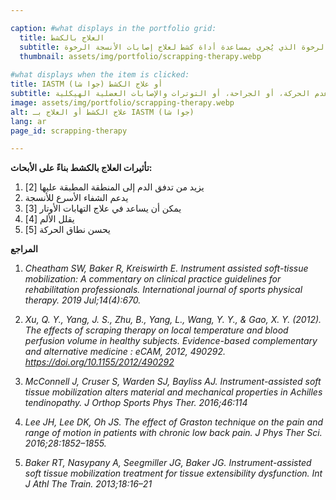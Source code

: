 ```yaml
---

caption: #what displays in the portfolio grid:
  title: العلاج بالكشط
  subtitle: تدليك تعبئة الأنسجة الرخوة الذي يُجرى بمساعدة أداة كشط لعلاج إصابات الأنسجة الرخوة.
  thumbnail: assets/img/portfolio/scrapping-therapy.webp
  
#what displays when the item is clicked:
title: IASTM أو علاج الكشط (جوا شا)
subtitle: تعتمد تقنية العلاج بالكشط على استخدام أدوات ذات حواف ناعمة لكشط الجلد حتى تظهر البقع الحمراء. يهدف هذا التدخل إلى تفتيت القيود اللفافية والنسيج الندبي الذي قد يكون تطور نتيجة عدم الحركة، أو الجراحة، أو التوترات والإصابات العضلية الهيكلية.
image: assets/img/portfolio/scrapping-therapy.webp
alt: علاج الكشط أو العلاج بـ IASTM (جوا شا)
lang: ar
page_id: scrapping-therapy

---
```

**تأثيرات العلاج بالكشط بناءً على الأبحاث:**

1. يزيد من تدفق الدم إلى المنطقة المطبقة عليها [2]
2. يدعم الشفاء الأسرع للأنسجة
3. يمكن أن يساعد في علاج التهابات الأوتار [3]
4. يقلل الألم [4]
5. يحسن نطاق الحركة [5]

**المراجع**

1. *Cheatham SW, Baker R, Kreiswirth E. Instrument assisted soft-tissue mobilization: A commentary on clinical practice guidelines for rehabilitation professionals. International journal of sports physical therapy. 2019 Jul;14(4):670.*

2. *Xu, Q. Y., Yang, J. S., Zhu, B., Yang, L., Wang, Y. Y., & Gao, X. Y. (2012). The effects of scraping therapy on local temperature and blood perfusion volume in healthy subjects. Evidence-based complementary and alternative medicine : eCAM, 2012, 490292. https://doi.org/10.1155/2012/490292*

3. *McConnell J, Cruser S, Warden SJ, Bayliss AJ. Instrument-assisted soft tissue mobilization alters material and mechanical properties in Achilles tendinopathy. J Orthop Sports Phys Ther. 2016;46:114*

4. *Lee JH, Lee DK, Oh JS. The effect of Graston technique on the pain and range of motion in patients with chronic low back pain. J Phys Ther Sci. 2016;28:1852–1855.*

5. *Baker RT, Nasypany A, Seegmiller JG, Baker JG. Instrument-assisted soft tissue mobilization treatment for tissue extensibility dysfunction. Int J Athl The Train. 2013;18:16–21*